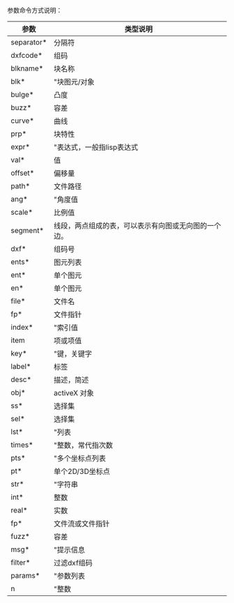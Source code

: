 参数命令方式说明：


   | 参数       | 类型说明                                             |
   |------------|------------------------------------------------------|
   | separator* | 分隔符                                               |
   | dxfcode*   | 组码                                                 |
   | blkname*   | 块名称                                               |
   | blk*       | "块图元/对象                                         |
   | bulge*     | 凸度                                                 |
   | buzz*      | 容差                                                 |
   | curve*     | 曲线                                                 |
   | prp*       | 块特性                                               |
   | expr*      | "表达式，一般指lisp表达式                            |
   | val*       | 值                                                   |
   | offset*    | 偏移量                                               |
   | path*      | 文件路径                                             |
   | ang*       | "角度值                                              |
   | scale*     | 比例值                                               |
   | segment*   | 线段，两点组成的表，可以表示有向图或无向图的一个边。 |
   | dxf*       | 组码号                                               |
   | ents*      | 图元列表                                             |
   | ent*       | 单个图元                                             |
   | en*        | 单个图元                                             |
   | file*      | 文件名                                               |
   | fp*        | 文件指针                                             |
   | index*     | "索引值                                              |
   | item       | 项或项值                                             |
   | key*       | "键，关键字                                          |
   | label*     | 标签                                                 |
   | desc*      | 描述，简述                                           |
   | obj*       | activeX 对象                                         |
   | ss*        | 选择集                                               |
   | sel*       | 选择集                                               |
   | lst*       | "列表                                                |
   | times*     | "整数，常代指次数                                    |
   | pts*       | "多个坐标点列表                                      |
   | pt*        | 单个2D/3D坐标点                                      |
   | str*       | "字符串                                              |
   | int*       | 整数                                                 |
   | real*      | 实数                                                 |
   | fp*        | 文件流或文件指针                                     |
   | fuzz*      | 容差                                                 |
   | msg*       | "提示信息                                            |
   | filter*    | 过滤dxf组码                                          |
   | params*    | "参数列表                                            |
   | n          | "整数                                                |
